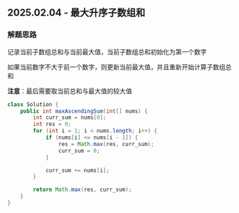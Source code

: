 ## 2025.02.04 - 最大升序子数组和

### 解题思路
记录当前子数组总和与当前最大值，当前子数组总和初始化为第一个数字

如果当前数字不大于前一个数字，则更新当前最大值，并且重新开始计算子数组总和

**注意**：最后需要取当前总和与最大值的较大值

```java
class Solution {
    public int maxAscendingSum(int[] nums) {
        int curr_sum = nums[0];
        int res = 0;
        for (int i = 1; i < nums.length; i++) {
            if (nums[i] <= nums[i - 1]) {
                res = Math.max(res, curr_sum);
                curr_sum = 0;
            }

            curr_sum += nums[i];
        }

        return Math.max(res, curr_sum);
    }
}
```
